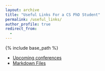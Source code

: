```yaml
---
layout: archive
title: "Useful Links For a CS PhD Student"
permalink: /useful_links/
author_profile: true
redirect_from:
  - 
---
```


{% include base_path %}



* [Upcoming conferences]([https://conferencetracker.github.io/](https://ccfddl.github.io/))
* [Markdown Files](https://my.oschina.net/epoch/blog/1791505)

